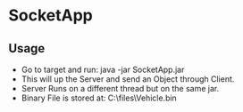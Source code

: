 # SocketApp
## Usage
- Go to target and run: java -jar SocketApp.jar
- This will up the Server and send an Object through Client.
- Server Runs on a different thread but on the same jar.
- Binary File is stored at: C:\files\Vehicle.bin


